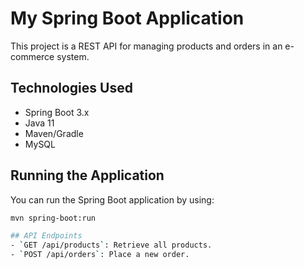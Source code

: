 # My Spring Boot Application
This project is a REST API for managing products and orders in an e-commerce system.

## Technologies Used
- Spring Boot 3.x
- Java 11
- Maven/Gradle
- MySQL


## Running the Application
You can run the Spring Boot application by using:
```bash
mvn spring-boot:run

## API Endpoints
- `GET /api/products`: Retrieve all products.
- `POST /api/orders`: Place a new order.
